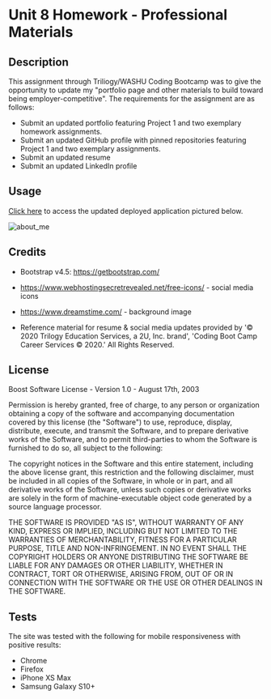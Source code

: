 # Unit 8 Homework - Professional Materials

## Description

This assignment through Triliogy/WASHU Coding Bootcamp was to give the opportunity to update my "portfolio page and other materials to build toward being employer-competitive". The requirements for the assignment are as follows: 

- Submit an updated portfolio featuring Project 1 and two exemplary homework assignments.
- Submit an updated GitHub profile with pinned repositories featuring Project 1 and two exemplary assignments.
- Submit an updated resume
- Submit an updated LinkedIn profile

## Usage

[Click here](https://jferguson1903.github.io/Unit8-HW/) to access the updated deployed application pictured below.

![about_me](https://user-images.githubusercontent.com/72481828/99126540-fee5e480-25cb-11eb-94bf-6f7198062020.png)

## Credits

* Bootstrap v4.5: https://getbootstrap.com/

* https://www.webhostingsecretrevealed.net/free-icons/ - social media icons

* https://www.dreamstime.com/ - background image

* Reference material for resume & social media updates provided by '© 2020 Trilogy Education Services, a 2U, Inc. brand', 'Coding Boot Camp Career Services © 2020.' All Rights Reserved.

## License

Boost Software License - Version 1.0 - August 17th, 2003

Permission is hereby granted, free of charge, to any person or organization
obtaining a copy of the software and accompanying documentation covered by
this license (the "Software") to use, reproduce, display, distribute,
execute, and transmit the Software, and to prepare derivative works of the
Software, and to permit third-parties to whom the Software is furnished to
do so, all subject to the following:

The copyright notices in the Software and this entire statement, including
the above license grant, this restriction and the following disclaimer,
must be included in all copies of the Software, in whole or in part, and
all derivative works of the Software, unless such copies or derivative
works are solely in the form of machine-executable object code generated by
a source language processor.

THE SOFTWARE IS PROVIDED "AS IS", WITHOUT WARRANTY OF ANY KIND, EXPRESS OR
IMPLIED, INCLUDING BUT NOT LIMITED TO THE WARRANTIES OF MERCHANTABILITY,
FITNESS FOR A PARTICULAR PURPOSE, TITLE AND NON-INFRINGEMENT. IN NO EVENT
SHALL THE COPYRIGHT HOLDERS OR ANYONE DISTRIBUTING THE SOFTWARE BE LIABLE
FOR ANY DAMAGES OR OTHER LIABILITY, WHETHER IN CONTRACT, TORT OR OTHERWISE,
ARISING FROM, OUT OF OR IN CONNECTION WITH THE SOFTWARE OR THE USE OR OTHER
DEALINGS IN THE SOFTWARE.

## Tests

The site was tested with the following for mobile responsiveness with positive results:

* Chrome
* Firefox
* iPhone XS Max
* Samsung Galaxy S10+
